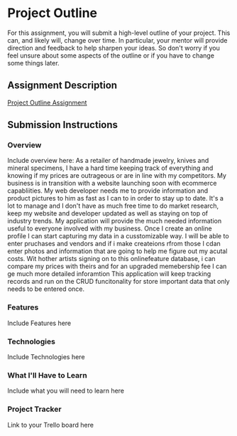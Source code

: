 # Project Outline
For this assignment, you will submit a high-level outline of your project. This can, and likely will, change over time. In particular, your mentor will provide direction and feedback to help sharpen your ideas. So don't worry if you feel unsure about some aspects of the outline or if you have to change some things later.

## Assignment Description
[Project Outline Assignment](https://education.launchcode.org/liftoff/modules/assignments/project-outline)

## Submission Instructions

### Overview
Include overview here:  As a retailer of handmade jewelry, knives and mineral specimens, I have a hard time keeping track of everything and knowing if my prices are outrageous or are in line with my competitors.  My business is in transition with a website launching soon with ecommerce capabliities.  My web developer needs me to provide information and product pictures to him as fast as I can to in order to stay up to date.    It's a lot to manage and I don't have as much free time to do market research, keep my website and developer updated as well as staying on top of industry trends.  My application will provide the much needed information useful to everyone involved with my business.  Once I create an online profile I can start capturing my data in a cusstomizable way.  I will be able to enter pruchases and vendors and if i make createions rfrom those I cdan enter photos and information that are going to help me figure out my acutal costs.  Wit hother artists signing on to this onlinefeature database, i can compare my prices with theirs and for an upgraded memebership fee I can ge much more detailed inforamtion   This application will keep tracking records and run on the CRUD funcitonality for store important data that only needs to be entered once.   
### Features
Include Features here
### Technologies
Include Technologies here
### What I'll Have to Learn
Include what you will need to learn here
### Project Tracker
Link to your Trello board here
